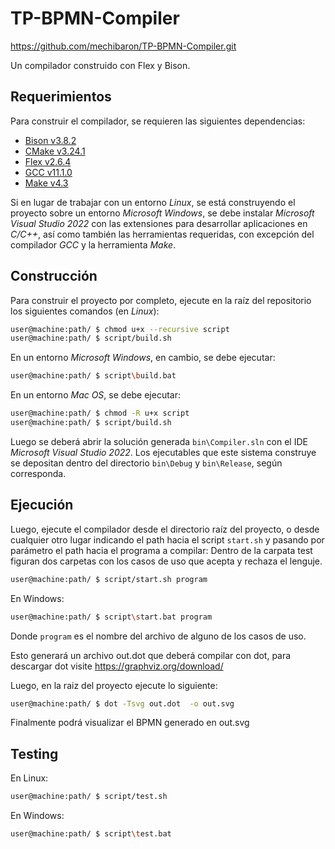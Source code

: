 # TP-BPMN-Compiler
https://github.com/mechibaron/TP-BPMN-Compiler.git

Un compilador construido con Flex y Bison.

## Requerimientos

Para construir el compilador, se requieren las siguientes dependencias:

* [Bison v3.8.2](https://www.gnu.org/software/bison/)
* [CMake v3.24.1](https://cmake.org/)
* [Flex v2.6.4](https://github.com/westes/flex)
* [GCC v11.1.0](https://gcc.gnu.org/)
* [Make v4.3](https://www.gnu.org/software/make/)

Si en lugar de trabajar con un entorno _Linux_, se está construyendo el proyecto sobre un entorno _Microsoft Windows_, se debe instalar _Microsoft Visual Studio 2022_ con las extensiones para desarrollar aplicaciones en _C/C++_, así como también las herramientas requeridas, con excepción del compilador _GCC_ y la herramienta _Make_.

## Construcción

Para construir el proyecto por completo, ejecute en la raíz del repositorio los siguientes comandos (en _Linux_):

```bash
user@machine:path/ $ chmod u+x --recursive script
user@machine:path/ $ script/build.sh
```

En un entorno _Microsoft Windows_, en cambio, se debe ejecutar:

```bash
user@machine:path/ $ script\build.bat
```

En un entorno _Mac OS_, se debe ejecutar:
```bash
user@machine:path/ $ chmod -R u+x script
user@machine:path/ $ script/build.sh

```

Luego se deberá abrir la solución generada `bin\Compiler.sln` con el IDE _Microsoft Visual Studio 2022_. Los ejecutables que este sistema construye se depositan dentro del directorio `bin\Debug` y `bin\Release`, según corresponda.

## Ejecución

Luego, ejecute el compilador desde el directorio raíz del proyecto, o desde cualquier otro lugar indicando el path hacia el script `start.sh` y pasando por parámetro el path hacia el programa a compilar:
Dentro de la carpata test figuran dos carpetas con los casos de uso que acepta y rechaza el lenguje. 

```bash
user@machine:path/ $ script/start.sh program
```

En Windows:

```bash
user@machine:path/ $ script\start.bat program
```
Donde `program` es el nombre del archivo de alguno de los casos de uso.

Esto generará un archivo out.dot que deberá compilar con dot, para descargar dot visite https://graphviz.org/download/

Luego, en la raiz del proyecto ejecute lo siguiente: 

```bash
user@machine:path/ $ dot -Tsvg out.dot  -o out.svg

```

Finalmente podrá visualizar el BPMN generado en out.svg

## Testing

En Linux:

```bash
user@machine:path/ $ script/test.sh
```

En Windows:

```bash
user@machine:path/ $ script\test.bat
```
